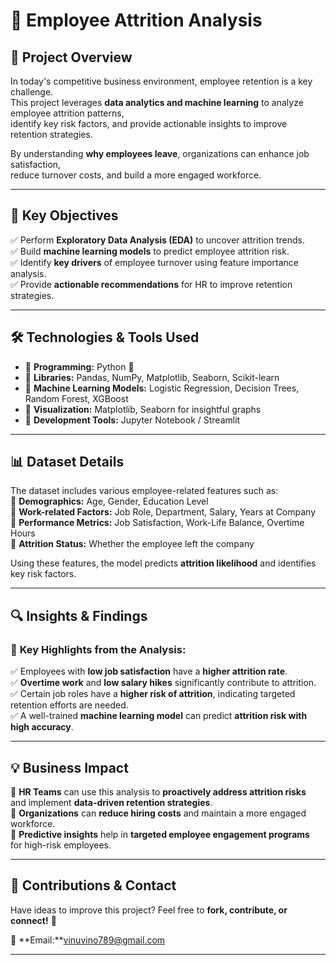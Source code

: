 # 🚀 Employee Attrition Analysis  

## 📌 Project Overview  
In today's competitive business environment, employee retention is a key challenge.  
This project leverages **data analytics and machine learning** to analyze employee attrition patterns,  
identify key risk factors, and provide actionable insights to improve retention strategies.  

By understanding **why employees leave**, organizations can enhance job satisfaction,  
reduce turnover costs, and build a more engaged workforce.  

---

## 🎯 Key Objectives  
✅ Perform **Exploratory Data Analysis (EDA)** to uncover attrition trends.  
✅ Build **machine learning models** to predict employee attrition risk.  
✅ Identify **key drivers** of employee turnover using feature importance analysis.  
✅ Provide **actionable recommendations** for HR to improve retention strategies.  

---

## 🛠️ Technologies & Tools Used  
- 🔹 **Programming:** Python 🐍  
- 🔹 **Libraries:** Pandas, NumPy, Matplotlib, Seaborn, Scikit-learn  
- 🔹 **Machine Learning Models:** Logistic Regression, Decision Trees, Random Forest, XGBoost  
- 🔹 **Visualization:** Matplotlib, Seaborn for insightful graphs  
- 🔹 **Development Tools:** Jupyter Notebook / Streamlit  

---

## 📊 Dataset Details  
The dataset includes various employee-related features such as:  
📌 **Demographics:** Age, Gender, Education Level  
📌 **Work-related Factors:** Job Role, Department, Salary, Years at Company  
📌 **Performance Metrics:** Job Satisfaction, Work-Life Balance, Overtime Hours  
📌 **Attrition Status:** Whether the employee left the company  

Using these features, the model predicts **attrition likelihood** and identifies key risk factors.  

---

## 🔍 Insights & Findings  
### 📢 **Key Highlights from the Analysis:**  
✅ Employees with **low job satisfaction** have a **higher attrition rate**.  
✅ **Overtime work** and **low salary hikes** significantly contribute to attrition.  
✅ Certain job roles have a **higher risk of attrition**, indicating targeted retention efforts are needed.  
✅ A well-trained **machine learning model** can predict **attrition risk with high accuracy**.  

---

## 💡 Business Impact  
📌 **HR Teams** can use this analysis to **proactively address attrition risks**  
and implement **data-driven retention strategies**.  
📌 **Organizations** can **reduce hiring costs** and maintain a more engaged workforce.  
📌 **Predictive insights** help in **targeted employee engagement programs**  
for high-risk employees.  

---

## 🤝 Contributions & Contact  
Have ideas to improve this project? Feel free to **fork, contribute, or connect!** 🚀  
 
📧 **Email:**vinuvino789@gmail.com 

---
 
